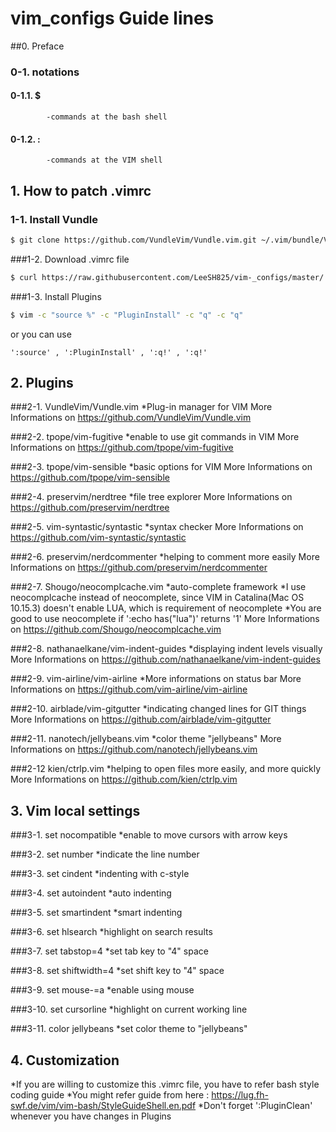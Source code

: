 # vim_configs Guide lines
##0. Preface 
### 0-1. notations
#### 0-1.1. $
			-commands at the bash shell
#### 0-1.2. :
			-commands at the VIM shell

## 1. How to patch .vimrc
### 1-1. Install Vundle
```bash
$ git clone https://github.com/VundleVim/Vundle.vim.git ~/.vim/bundle/Vundle.vim
```

###1-2. Download .vimrc file
```bash
$ curl https://raw.githubusercontent.com/LeeSH825/vim-_configs/master/.vimrc -o ~/.vimrc
```
###1-3. Install Plugins
```bash
$ vim -c "source %" -c "PluginInstall" -c "q" -c "q"
```
or you can use 
```
':source' , ':PluginInstall' , ':q!' , ':q!'
```		
## 2. Plugins
###2-1. VundleVim/Vundle.vim 
*Plug-in manager for VIM
		More Informations on https://github.com/VundleVim/Vundle.vim

###2-2. tpope/vim-fugitive
*enable to use git commands in VIM
		More Informations on https://github.com/tpope/vim-fugitive

###2-3. tpope/vim-sensible
*basic options for VIM
		More Informations on https://github.com/tpope/vim-sensible

###2-4. preservim/nerdtree
*file tree explorer
		More Informations on https://github.com/preservim/nerdtree

###2-5. vim-syntastic/syntastic
*syntax checker
		More Informations on https://github.com/vim-syntastic/syntastic

###2-6. preservim/nerdcommenter
*helping to comment more easily
		More Informations on https://github.com/preservim/nerdcommenter

###2-7. Shougo/neocomplcache.vim
*auto-complete framework
*I use neocomplcache instead of neocomplete, since VIM in Catalina(Mac OS 10.15.3) doesn't enable LUA, which is requirement of neocomplete
*You are good to use neocomplete if ':echo has("lua")' returns '1'
		More Informations on https://github.com/Shougo/neocomplcache.vim

###2-8. nathanaelkane/vim-indent-guides
*displaying indent levels visually
		More Informations on https://github.com/nathanaelkane/vim-indent-guides

###2-9. vim-airline/vim-airline
*More informations on status bar
		More Informations on https://github.com/vim-airline/vim-airline

###2-10. airblade/vim-gitgutter
*indicating changed lines for GIT things
		More Informations on https://github.com/airblade/vim-gitgutter

###2-11. nanotech/jellybeans.vim
*color theme "jellybeans"
		More Informations on https://github.com/nanotech/jellybeans.vim

###2-12 kien/ctrlp.vim
*helping to open files more easily, and more quickly
		More Informations on https://github.com/kien/ctrlp.vim

## 3. Vim local settings
###3-1. set nocompatible
*enable to move cursors with arrow keys

###3-2. set number
*indicate the line number

###3-3. set cindent
*indenting with c-style

###3-4. set autoindent
*auto indenting

###3-5. set smartindent
*smart indenting

###3-6. set hlsearch
*highlight on search results	

###3-7. set tabstop=4
*set tab key to "4" space

###3-8. set shiftwidth=4
*set shift key to "4" space

###3-9. set mouse-=a
*enable using mouse

###3-10. set cursorline
*highlight on current working line

###3-11. color jellybeans
*set color theme to "jellybeans"

## 4. Customization
*If you are willing to customize this .vimrc file, you have to refer bash style coding guide
*You might refer guide from here : https://lug.fh-swf.de/vim/vim-bash/StyleGuideShell.en.pdf
*Don't forget ':PluginClean' whenever you have changes in Plugins
